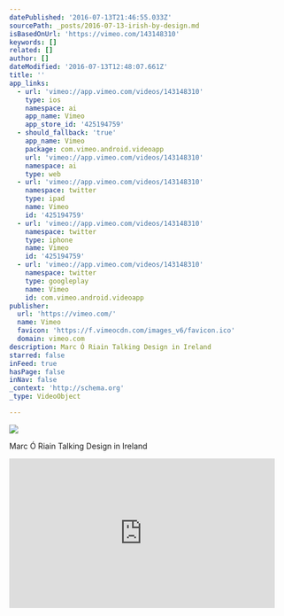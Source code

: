 ```yaml
---
datePublished: '2016-07-13T21:46:55.033Z'
sourcePath: _posts/2016-07-13-irish-by-design.md
isBasedOnUrl: 'https://vimeo.com/143148310'
keywords: []
related: []
author: []
dateModified: '2016-07-13T12:48:07.661Z'
title: ''
app_links:
  - url: 'vimeo://app.vimeo.com/videos/143148310'
    type: ios
    namespace: ai
    app_name: Vimeo
    app_store_id: '425194759'
  - should_fallback: 'true'
    app_name: Vimeo
    package: com.vimeo.android.videoapp
    url: 'vimeo://app.vimeo.com/videos/143148310'
    namespace: ai
    type: web
  - url: 'vimeo://app.vimeo.com/videos/143148310'
    namespace: twitter
    type: ipad
    name: Vimeo
    id: '425194759'
  - url: 'vimeo://app.vimeo.com/videos/143148310'
    namespace: twitter
    type: iphone
    name: Vimeo
    id: '425194759'
  - url: 'vimeo://app.vimeo.com/videos/143148310'
    namespace: twitter
    type: googleplay
    name: Vimeo
    id: com.vimeo.android.videoapp
publisher:
  url: 'https://vimeo.com/'
  name: Vimeo
  favicon: 'https://f.vimeocdn.com/images_v6/favicon.ico'
  domain: vimeo.com
description: Marc Ó Riain Talking Design in Ireland
starred: false
inFeed: true
hasPage: false
inNav: false
_context: 'http://schema.org'
_type: VideoObject

---
```

![](https://the-grid-user-content.s3-us-west-2.amazonaws.com/c7e90377-0766-462f-aa9f-9026304149b1.png)

Marc Ó Riain Talking Design in Ireland

<iframe src="https://cdn.embedly.com/widgets/media.html?src=https%3A%2F%2Fplayer.vimeo.com%2Fvideo%2F143148310&amp;url=https%3A%2F%2Fvimeo.com%2F143148310&amp;image=http%3A%2F%2Fi.vimeocdn.com%2Fvideo%2F581231250_295x166.jpg&amp;key=b7d04c9b404c499eba89ee7072e1c4f7&amp;type=text%2Fhtml&amp;schema=vimeo" width="480" height="270" scrolling="no" frameborder="0" allowfullscreen="" style=""></iframe>
